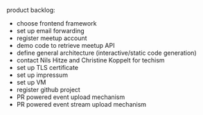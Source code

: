 product backlog:
  - choose frontend framework
  - set up email forwarding
  - register meetup account
  - demo code to retrieve meetup API
  - define general architecture (interactive/static code generation)
  - contact Nils Hitze and Christine Koppelt for techism
  - set up TLS certificate
  - set up impressum
  - set up VM
  - register github project
  - PR powered event upload mechanism
  - PR powered event stream upload mechanism
  
